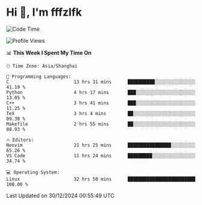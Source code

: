 # Hi 👋, I'm fffzlfk

<!--START_SECTION:waka-->
![Code Time](http://img.shields.io/badge/Code%20Time-1%2C066%20hrs%2029%20mins-blue)

![Profile Views](http://img.shields.io/badge/Profile%20Views-0-blue)

📊 **This Week I Spent My Time On** 

```text
🕑︎ Time Zone: Asia/Shanghai

💬 Programming Languages: 
C                        13 hrs 31 mins      ██████████░░░░░░░░░░░░░░░   41.19 % 
Python                   4 hrs 17 mins       ███░░░░░░░░░░░░░░░░░░░░░░   13.05 % 
C++                      3 hrs 41 mins       ███░░░░░░░░░░░░░░░░░░░░░░   11.25 % 
TeX                      3 hrs 4 mins        ██░░░░░░░░░░░░░░░░░░░░░░░   09.38 % 
Makefile                 2 hrs 55 mins       ██░░░░░░░░░░░░░░░░░░░░░░░   08.93 % 

🔥 Editors: 
Neovim                   21 hrs 25 mins      ████████████████░░░░░░░░░   65.26 % 
VS Code                  11 hrs 24 mins      █████████░░░░░░░░░░░░░░░░   34.74 % 

💻 Operating System: 
Linux                    32 hrs 50 mins      █████████████████████████   100.00 % 
```


 Last Updated on 30/12/2024 00:55:49 UTC
<!--END_SECTION:waka-->
